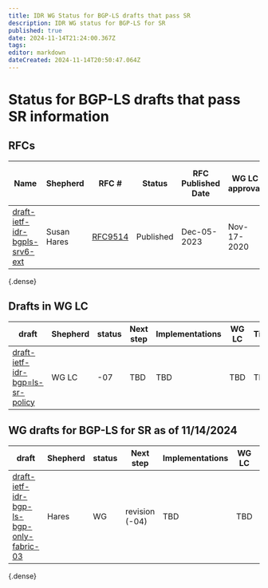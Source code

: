 ```yaml
---
title: IDR WG Status for BGP-LS drafts that pass SR 
description: IDR WG status for BGP-LS for SR 
published: true
date: 2024-11-14T21:24:00.367Z
tags: 
editor: markdown
dateCreated: 2024-11-14T20:50:47.064Z
---
```


# Status for BGP-LS drafts that pass SR information 

## RFCs 
| Name | Shepherd | RFC # | Status | RFC Published Date | WG LC approval | IESG Approved | IESG Review | Time since WG LC | 
|---|---|---|---|---|---|---|---|---|
|  [draft-ietf-idr-bgpls-srv6-ext](https://datatracker.ietf.org/rfc9514/)  |  Susan Hares  |   [RFC9514](https://datatracker.ietf.org/rfc9514/)  | Published |  Dec-05-2023 | Nov-17-2020  |  Feb-17-2023    |  643 days  | 1113 days| 
{.dense}

## Drafts in WG LC 
| draft  | Shepherd  |   status  |  Next step  |  Implementations | WG LC |  Time  |  ETA  |  Shepherd Review  |  
|---|---|---|---|---|---|---|---|---|
| [draft-ietf-idr-bgp=ls-sr-policy](/group/idr/Shepherd-SR-BGP-LS/BGP-LS-SR/bgp-ls-sr-policy) | WG LC | -07 | TBD | TBD | TBD | TBD | TBD | [06 and 07](/group/idr/Shepherd-SR-BGP-LS/BGP-LS-SR/bgp-ls-sr-policy) | 

## WG drafts for BGP-LS for SR  as of 11/14/2024 
| draft  | Shepherd  |   status  |  Next step  |  Implementations | WG LC |  Time  |  ETA  |  Shepherd Review  |  
|---|---|---|---|---|---|---|---|---|
| [draft-ietf-idr-bgp-ls-bgp-only-fabric-03](https://datatracker.ietf.org/doc/draft-ietf-idr-bgp-ls-bgp-only-fabric/) | Hares | WG | revision (-04) | TBD | TBD | TBD  | TBD | [Review-bgp-only-fabric-03](https://wiki.ietf.org/group/idr/Shepherd-SR-BGP-LS/BGP-LS-SR/bgp-only-fabric/) | 
{.dense}